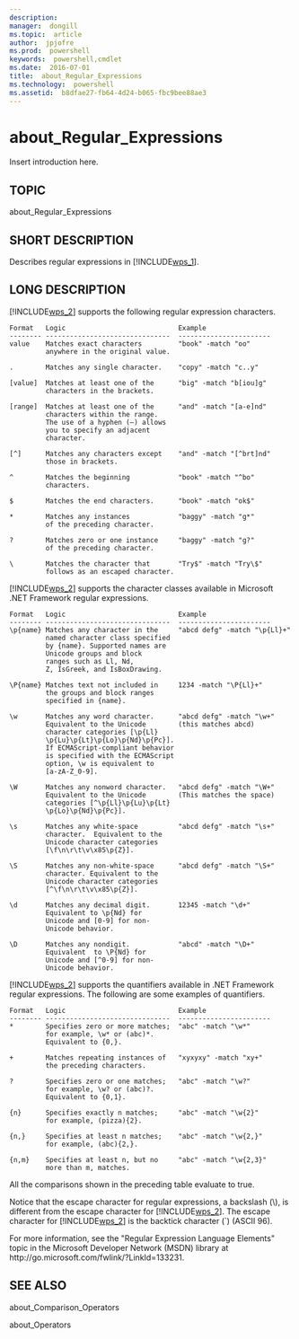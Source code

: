 ```yaml
---
description:  
manager:  dongill
ms.topic:  article
author:  jpjofre
ms.prod:  powershell
keywords:  powershell,cmdlet
ms.date:  2016-07-01
title:  about_Regular_Expressions
ms.technology:  powershell
ms.assetid:  b8dfae27-fb64-4d24-b065-fbc9bee88ae3
---
```


# about_Regular_Expressions
Insert introduction here.  
  
## TOPIC  
 about\_Regular\_Expressions  
  
## SHORT DESCRIPTION  
 Describes regular expressions in [!INCLUDE[wps_1]()].  
  
## LONG DESCRIPTION  
 [!INCLUDE[wps_2]()] supports the following regular expression characters.  
  
```  
Format   Logic                            Example  
-------- -------------------------------  -----------------------  
value    Matches exact characters         "book" -match "oo"  
         anywhere in the original value.  
  
.        Matches any single character.    "copy" -match "c..y"  
  
[value]  Matches at least one of the      "big" -match "b[iou]g"  
         characters in the brackets.  
  
[range]  Matches at least one of the      "and" -match "[a-e]nd"  
         characters within the range.  
         The use of a hyphen (–) allows   
         you to specify an adjacent   
         character.  
  
[^]      Matches any characters except    "and" -match "[^brt]nd"  
         those in brackets.  
  
^        Matches the beginning            "book" -match "^bo"  
         characters.  
  
$        Matches the end characters.      "book" -match "ok$"  
  
*        Matches any instances            "baggy" -match "g*"  
         of the preceding character.  
  
?        Matches zero or one instance     "baggy" -match "g?"  
         of the preceding character.  
  
\        Matches the character that       "Try$" -match "Try\$"  
         follows as an escaped character.  
```  
  
 [!INCLUDE[wps_2]()] supports the character classes available in Microsoft .NET Framework regular expressions.  
  
```  
Format   Logic                            Example  
-------- -------------------------------  -----------------------  
\p{name} Matches any character in the     "abcd defg" -match "\p{Ll}+"  
         named character class specified   
         by {name}. Supported names are   
         Unicode groups and block   
         ranges such as Ll, Nd,   
         Z, IsGreek, and IsBoxDrawing.  
  
\P{name} Matches text not included in     1234 -match "\P{Ll}+"  
         the groups and block ranges   
         specified in {name}.  
  
\w       Matches any word character.      "abcd defg" -match "\w+"  
         Equivalent to the Unicode        (this matches abcd)  
         character categories [\p{Ll}  
         \p{Lu}\p{Lt}\p{Lo}\p{Nd}\p{Pc}].   
         If ECMAScript-compliant behavior   
         is specified with the ECMAScript   
         option, \w is equivalent to   
         [a-zA-Z_0-9].  
  
\W       Matches any nonword character.   "abcd defg" -match "\W+"  
         Equivalent to the Unicode        (This matches the space)  
         categories [^\p{Ll}\p{Lu}\p{Lt}  
         \p{Lo}\p{Nd}\p{Pc}].  
  
\s       Matches any white-space          "abcd defg" -match "\s+"  
         character.  Equivalent to the   
         Unicode character categories   
         [\f\n\r\t\v\x85\p{Z}].  
  
\S       Matches any non-white-space      "abcd defg" -match "\S+"  
         character. Equivalent to the   
         Unicode character categories   
         [^\f\n\r\t\v\x85\p{Z}].  
  
\d       Matches any decimal digit.       12345 -match "\d+"  
         Equivalent to \p{Nd} for   
         Unicode and [0-9] for non-  
         Unicode behavior.  
  
\D       Matches any nondigit.            "abcd" -match "\D+"  
         Equivalent  to \P{Nd} for   
         Unicode and [^0-9] for non-  
         Unicode behavior.  
```  
  
 [!INCLUDE[wps_2]()] supports the quantifiers available in .NET Framework regular expressions. The following are some examples of quantifiers.  
  
```  
Format   Logic                            Example  
-------- -------------------------------  -----------------------  
*        Specifies zero or more matches;  "abc" -match "\w*"  
         for example, \w* or (abc)*.   
         Equivalent to {0,}.  
  
+        Matches repeating instances of   "xyxyxy" -match "xy+"  
         the preceding characters.  
  
?        Specifies zero or one matches;   "abc" -match "\w?"  
         for example, \w? or (abc)?.   
         Equivalent to {0,1}.  
  
{n}      Specifies exactly n matches;     "abc" -match "\w{2}"  
         for example, (pizza){2}.   
  
{n,}     Specifies at least n matches;    "abc" -match "\w{2,}"  
         for example, (abc){2,}.   
  
{n,m}    Specifies at least n, but no     "abc" -match "\w{2,3}"  
         more than m, matches.  
```  
  
 All the comparisons shown in the preceding table evaluate to true.  
  
 Notice that the escape character for regular expressions, a backslash \(\\\), is different from the escape character for [!INCLUDE[wps_2]()]. The escape character for [!INCLUDE[wps_2]()] is the backtick character \(\`\) \(ASCII 96\).  
  
 For more information, see the "Regular Expression Language Elements" topic in the Microsoft Developer Network \(MSDN\) library at http:\/\/go.microsoft.com\/fwlink\/?LinkId\=133231.  
  
## SEE ALSO  
 about\_Comparison\_Operators  
  
 about\_Operators

